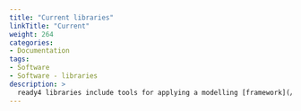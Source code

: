 ```yaml
---
title: "Current libraries"
linkTitle: "Current"
weight: 264
categories: 
- Documentation
tags: 
- Software
- Software - libraries
description: >
  ready4 libraries include tools for applying a modelling [framework](/docs/framework/) and for implementing [computational models](/docs/getting-started/concepts/model/).
---
```

